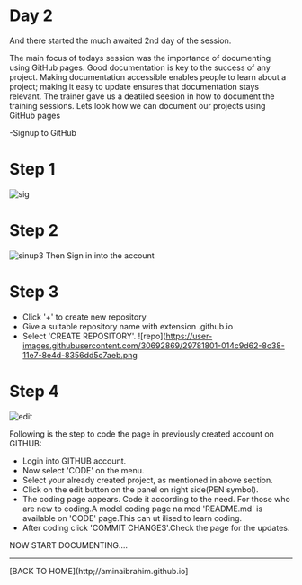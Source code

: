 # Day 2

 
   And there started the much awaited 2nd day of the session.
   
   The main focus of todays session was the importance of documenting using GitHub pages. Good documentation is key to the success of any project. Making documentation accessible enables people to learn about a project; making it easy to update ensures that documentation stays relevant. The trainer gave us a deatiled seesion in how to document the training  sessions. 
   Lets look how we can document our projects using GitHub pages
   
   
   -Signup to GitHub
   
     
   # Step 1   
  
  
  
  
  ![sig](https://user-images.githubusercontent.com/30692869/29624790-ab6cbf74-8847-11e7-995a-702ba8164ede.png)
   
   
   
   
   
   
   
   
   
   
   
   
   
   
   
   # Step 2
      
      
      
   ![sinup3](https://user-images.githubusercontent.com/30692869/29624522-ec7f9c62-8846-11e7-80f5-71c4f30799b5.png)
   Then Sign in into the account
   
   
   # Step 3
   
 - Click '+' to create new repository
 - Give a suitable repository name with extension .github.io
 - Select 'CREATE REPOSITORY'.
 ![repo](https://user-images.githubusercontent.com/30692869/29781801-014c9d62-8c38-11e7-8e4d-8356dd5c7aeb.png


  # Step 4
  
  
  ![edit](https://user-images.githubusercontent.com/30692869/29781701-b6063804-8c37-11e7-8d74-0aafb849dfbb.png)
  
Following is the step to code the page in previously created account on GITHUB:

- Login into GITHUB account.
- Now select 'CODE' on the menu.
- Select your already created project, as mentioned in above section.
- Click on the edit button on the panel on right side(PEN symbol).
- The coding page appears. Code it according to the need.
       For those who are new to coding.A model coding page na
       med 'README.md' is available on 'CODE' page.This can ut 
       ilised to learn coding.
- After coding click 'COMMIT CHANGES'.Check the page for the updates.


NOW START DOCUMENTING....
       
   
   
   
<hr>

[BACK TO HOME](http;//aminaibrahim.github.io]
      
      
   
   
   
  
   
   
   
   
   
   
   
   
   
   

